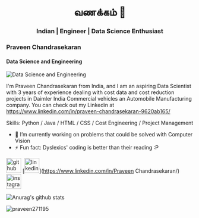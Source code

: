 <h1 align="center">வணக்கம் 🙏</h1>
<h3 align="center">Indian | Engineer | Data Science Enthusiast</h3>

### Praveen Chandrasekaran
#### Data Science and Engineering
![Data Science and Engineering](https://document-export.canva.com/UzsPM/DAEaKIUzsPM/527/thumbnail/0001-19043607479.png?X-Amz-Algorithm=AWS4-HMAC-SHA256&X-Amz-Credential=AKIAQYCGKMUHWDTJW6UD%2F20210330%2Fus-east-1%2Fs3%2Faws4_request&X-Amz-Date=20210330T001556Z&X-Amz-Expires=24889&X-Amz-Signature=b3a49b892820439494e2a637fdba99a55f9058aa6a29babeae1ee567df271308&X-Amz-SignedHeaders=host&response-expires=Tue%2C%2030%20Mar%202021%2007%3A10%3A45%20GMT)

I'm Praveen Chandrasekaran from India, and I am an aspiring Data Scientist with 3 years of experience dealing with cost data and cost reduction projects in Daimler India Commercial vehicles an Automobile Manufacturing company. You can check out my Linkedin at https://www.linkedin.com/in/praveen-chandrasekaran-9620ab165/

Skills: Python / Java / HTML / CSS / Cost Engineering / Project Management

- 🔭 I’m currently working on problems that could be solved with Computer Vision 
- ⚡ Fun fact: Dyslexics' coding is better than their reading :P 


[<img src='https://cdn.jsdelivr.net/npm/simple-icons@3.0.1/icons/github.svg' alt='github' height='40'>](https://github.com/Praveen271195)  [<img src='https://cdn.jsdelivr.net/npm/simple-icons@3.0.1/icons/linkedin.svg' alt='linkedin' height='40'>](https://www.linkedin.com/in/Praveen Chandrasekaran/)  [<img src='https://cdn.jsdelivr.net/npm/simple-icons@3.0.1/icons/instagram.svg' alt='instagram' height='40'>](https://www.instagram.com/chandrasekaran_praveen/)  

![Anurag's github stats](https://github-readme-stats.vercel.app/api?username=Praveen271195)

<p align="left"> <img src="https://komarev.com/ghpvc/?username=praveen271195&label=Profile%20views&color=0e75b6&style=flat" alt="praveen271195" /> </p>
